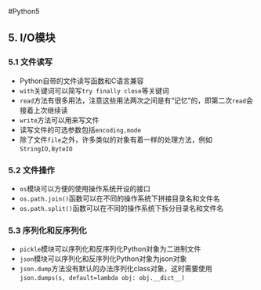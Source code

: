 #Python5

## 5. I/O模块

### 5.1 文件读写

- Python自带的文件读写函数和C语言兼容
- `with`关键词可以简写`try finally close`等关键词
- `read`方法有很多用法，注意这些用法两次之间是有“记忆”的，即第二次`read`会接着上次继续读
- `write`方法可以用来写文件
- 读写文件的可选参数包括`encoding,mode`
- 除了文件`file`之外，许多类似的对象有着一样的处理方法，例如`StringIO,ByteIO`

### 5.2 文件操作

- `os`模块可以方便的使用操作系统开设的接口
- `os.path.join()`函数可以在不同的操作系统下拼接目录名和文件名
- `os.path.split()`函数可以在不同的操作系统下拆分目录名和文件名

### 5.3 序列化和反序列化

- `pickle`模块可以序列化和反序列化Python对象为二进制文件
- `json`模块可以序列化和反序列化Python对象为json对象
- `json.dump`方法没有默认的办法序列化class对象，这时需要使用`json.dumps(s, default=lambda obj: obj.__dict__)`

